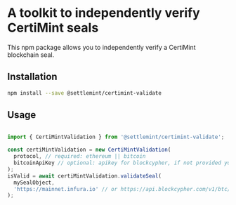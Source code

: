 # A toolkit to independently verify CertiMint seals

This npm package allows you to independently verify a CertiMint blockchain seal.

## Installation

```sh
npm install --save @settlemint/certimint-validate
```

## Usage

```typescript

import { CertiMintValidation } from '@settlemint/certimint-validate';

const certiMintValidation = new CertiMintValidation(
  protocol, // required: ethereum || bitcoin
  bitcoinApiKey // optional: apikey for blockcypher, if not provided you will be limited to blockcypher's free tier request limit https://www.blockcypher.com/dev/bitcoin/#rate-limits-and-tokens
);
isValid = await certiMintValidation.validateSeal(
  mySealObject,
  'https://mainnet.infura.io' // or https://api.blockcypher.com/v1/btc/main for the bitcoin mainnet
);
```
